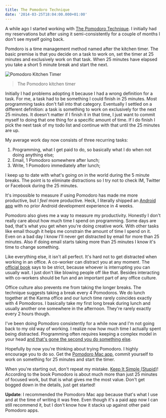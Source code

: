 ```yaml
---
title: The Pomodoro Technique
date: '2014-03-25T18:04:00.000+01:00'
---
```


A while ago I started working with [The Pomodoro Technique][]. I initially had my reservations but after using it semi-consistently for a couple of months I don't see myself going back.

[The Pomodoro Technique]: http://pomodorotechnique.com/

Pomdoro is a time management method named after the kitchen timer. The basic premise is that you decide on a task to work on, set the timer at 25 minutes and exclusively work on that task. When 25 minutes have elapsed you take a short 5 minute break and start the next.

![Pomodoro Kitchen Timer](http://mechanicaldelay.com/wp-content/uploads/2013/06/6a00d83454b21e69e2017743ac59f5970d-800wi.png)

[the kitchen timer]: http://mechanicaldelay.com/wp-content/uploads/2013/06/6a00d83454b21e69e2017743ac59f5970d-800wi.png

> The Pomodoro kitchen timer

Initially I had problems adopting it because I had a wrong definition for a task. For me, a task had to be something I could finish in 25 minutes. Most programming tasks don't fall into that category. Eventually I settled on a different definition: a task is something to work on exclusively for the next 25 minutes. It doesn't matter if I finish it in that time, I just want to commit myself to doing that one thing for a specific amount of time. If I do finish I pick the next task of my todo list and continue with that until the 25 minutes are up.

My average work day now consists of three recurring tasks:

1. Programming, what I get paid to do, so basically what I do when not doing anything else;
2. Email, 1 Pomodoro somewhere after lunch;
3. Write, 1 Pomodoro immediately after lunch;

I keep up to date with what's going on in the world during the 5 minute breaks. The point is to eliminate distractions so I try not to check IM, Twitter or Facebook during the 25 minutes.

It's impossible to measure if using Pomodoro has made me more productive, but I _feel_ more productive. Heck, I literally shipped an [Android app][] with no prior Android development experience in 4 weeks.

[Android app]: https://play.google.com/store/apps/details?id=com.yourkarma.android

Pomodoro also gives me a way to measure my productivity. Honestly I don't really care about how much time I spend on programming. Some days are bad, that's what you get when you're doing creative work. With other tasks like email though it helps me constrain the amount of time I spend on it. Even on a bad day I know I'll never get distracted by email for more than 25 minutes. Also if doing email starts taking more than 25 minutes I know it's time to change something.

Like everything else, it isn't all perfect. It's hard not to get distracted when working in an office. A co-worker can distract you at any moment. The [official book][] says to be strict, because whoever is interrupting you can usually wait. I just don't like blowing people off like that. Besides interacting with co-workers should be fun and an important part of any office culture.

[official book]: http://pomodorotechnique.com/book/

Office culture also prevents me from taking the longer breaks. The technique suggests taking a break every 4 Pomodoros. We do lunch together at the Karma office and our lunch time rarely coincides exactly with 4 Pomodoros. I basically take my first long break during lunch and usually another one somewhere in the afternoon. They're rarely exactly every 2 hours though.

I've been doing Pomodoro consistently for a while now and I'm not going back to my old way of working. I realize now how much time I actually spent being distracted. Programming often requires keeping a complex model in your head [and that's gone the second you do something else](http://ubuntuone.com/27zU9Q5Tlqkoohp6cO4sF2).

Hopefully by now you're thinking about trying Pomodoro. I highly encourage you to do so. Get the [Pomodoro Mac app][], commit yourself to work on something for 25 minutes and start the timer.

[Pomodoro Mac app]: https://itunes.apple.com/us/app/pomodoroapp/id705103149?mt=12

When you're starting out, don't repeat my mistake. [Keep It Simple (Stupid)][KISS]! According to the book Pomodoro is about much more than just 25 minutes of focused work, but that is what gives me the most value. Don't get bogged down in the details, just get started!

[KISS]: http://en.wikipedia.org/wiki/KISS_principle

**Update**: I recommended the Pomodoro Mac app because that's what I use and at the time of writing it was free. Even though it's a paid app now I can still recommend it, but I don't know how it stacks up against other paid Pomodoro apps.
